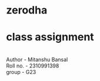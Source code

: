 # zerodha
<h1>class assignment</h1> <br>
Author - Mitanshu Bansal<br>
Roll no. - 2310991398 <br>
group - G23
